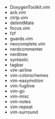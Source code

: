 - DoxygenToolkit.vim
- ack.vim
- ctrlp.vim
- delimitMate
- focus.vim
- fzf
- guards.vim
- neocomplete.vim
- nerdcommenter
- nerdtree
- syntastic
- tagbar
- vim-airline
- vim-colorschemes
- vim-easymotion
- vim-fugitive
- vim-go
- vim-misc
- vim-notes
- vim-repeat
- vim-surround
